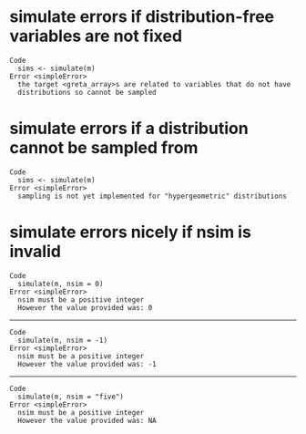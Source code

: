 # simulate errors if distribution-free variables are not fixed

    Code
      sims <- simulate(m)
    Error <simpleError>
      the target <greta_array>s are related to variables that do not have
      distributions so cannot be sampled

# simulate errors if a distribution cannot be sampled from

    Code
      sims <- simulate(m)
    Error <simpleError>
      sampling is not yet implemented for "hypergeometric" distributions

# simulate errors nicely if nsim is invalid

    Code
      simulate(m, nsim = 0)
    Error <simpleError>
      nsim must be a positive integer
      However the value provided was: 0

---

    Code
      simulate(m, nsim = -1)
    Error <simpleError>
      nsim must be a positive integer
      However the value provided was: -1

---

    Code
      simulate(m, nsim = "five")
    Error <simpleError>
      nsim must be a positive integer
      However the value provided was: NA

